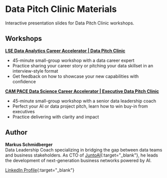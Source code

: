 # Data Pitch Clinic Materials

Interactive presentation slides for Data Pitch Clinic workshops.

## Workshops

**[LSE Data Analytics Career Accelerator | Data Pitch Clinic](LSE-DataPitchClinic_10_2025.html)**
- 45-minute small-group workshop with a data career expert
- Practice sharing your career story or pitching your data skillset in an interview-style format
- Get feedback on how to showcase your new capabilities with confidence

**[CAM PACE Data Science Career Accelerator | Executive Data Pitch Clinic](CAM-DataPitchClinic_10_2025.html)**
- 45-minute small-group workshop with a senior data leadership coach
- Perfect your AI or data project pitch, learn how to win buy-in from executives
- Practice delivering with clarity and impact

## Author

**Markus Schmidberger**  
Data Leadership Coach specializing in bridging the gap between data teams and business stakeholders. As CTO of [JuntoAI](https://juntoai.org){:target="_blank"}, he leads the development of next-generation business networks powered by AI.

[LinkedIn Profile](https://www.linkedin.com/in/schmidberger/){:target="_blank"}
